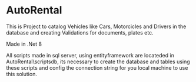 # AutoRental

This is Project to  catalog Vehicles like Cars, Motorcicles and Drivers in the database and creating Validations for documents, plates etc.

Made in .Net 8

All scripts made in sql server, using entityframework are locateded in AutoRental\scriptsdb, its necessary to create the database and tables using these scripts and config the connection string for you local machine to use this solution.
